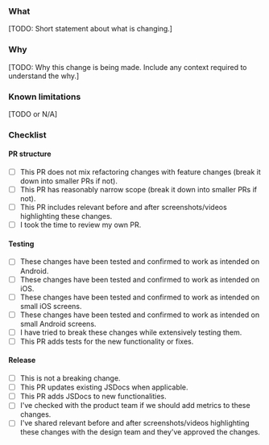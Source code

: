 ### What

[TODO: Short statement about what is changing.]

### Why

[TODO: Why this change is being made. Include any context required to understand the why.]

### Known limitations

[TODO or N/A]

### Checklist

#### PR structure

- [ ] This PR does not mix refactoring changes with feature changes (break it down into smaller PRs if not).
- [ ] This PR has reasonably narrow scope (break it down into smaller PRs if not).
- [ ] This PR includes relevant before and after screenshots/videos highlighting these changes.
- [ ] I took the time to review my own PR.

#### Testing

- [ ] These changes have been tested and confirmed to work as intended on Android.
- [ ] These changes have been tested and confirmed to work as intended on iOS.
- [ ] These changes have been tested and confirmed to work as intended on small iOS screens.
- [ ] These changes have been tested and confirmed to work as intended on small Android screens.
- [ ] I have tried to break these changes while extensively testing them.
- [ ] This PR adds tests for the new functionality or fixes.

#### Release

- [ ] This is not a breaking change.
- [ ] This PR updates existing JSDocs when applicable.
- [ ] This PR adds JSDocs to new functionalities.
- [ ] I've checked with the product team if we should add metrics to these changes.
- [ ] I've shared relevant before and after screenshots/videos highlighting these changes with the design team and they've approved the changes.
